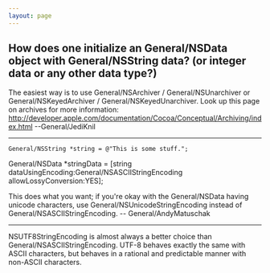 ```yaml
---
layout: page
---
```


How does one initialize an General/NSData object with General/NSString data? (or integer data or any other data type?)
----
The easiest way is to use General/NSArchiver / General/NSUnarchiver or General/NSKeyedArchiver / General/NSKeyedUnarchiver. Look up this page on archives for more information: http://developer.apple.com/documentation/Cocoa/Conceptual/Archiving/index.html --General/JediKnil

----

    General/NSString *string = @"This is some stuff.";
General/NSData *stringData = [string dataUsingEncoding:General/NSASCIIStringEncoding allowLossyConversion:YES];


This does what you want; if you're okay with the General/NSData having unicode characters, use General/NSUnicodeStringEncoding instead of General/NSASCIIStringEncoding. -- General/AndyMatuschak

----
NSUTF8StringEncoding is almost always a better choice than General/NSASCIIStringEncoding. UTF-8 behaves exactly the same with ASCII characters, but behaves in a rational and predictable manner with non-ASCII characters.